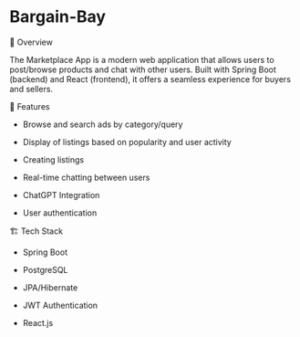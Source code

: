 # Bargain-Bay

📌 Overview

The Marketplace App is a modern web application that allows users to post/browse products and chat with other users. Built with Spring Boot (backend) and React (frontend), it offers a seamless experience for buyers and sellers.

🚀 Features

*  Browse and search ads by category/query

* Display of listings based on popularity and user activity 

* Creating listings

* Real-time chatting between users

* ChatGPT Integration

* User authentication

🏗️ Tech Stack

* Spring Boot

* PostgreSQL

* JPA/Hibernate

* JWT Authentication

* React.js
